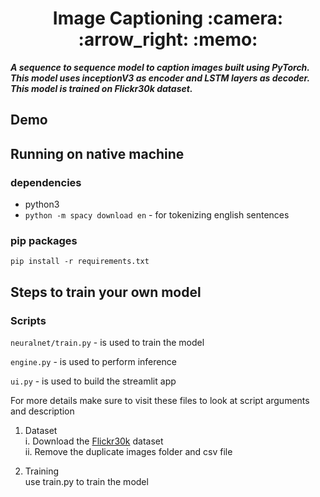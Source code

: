 <h1 align="center"> Image Captioning :camera: :arrow_right: :memo: </h1> 
 
 ***A sequence to sequence model to caption images built using PyTorch. This model uses inceptionV3 as encoder and LSTM layers as decoder. This model is trained on Flickr30k dataset.***

## Demo
  
## Running on native machine
### dependencies
* python3
* `python -m spacy download en` - for tokenizing english sentences  

### pip packages
`pip install -r requirements.txt` 

## Steps to train your own model
  ### Scripts
  `neuralnet/train.py` - is used to train the model  
  
  `engine.py` - is used to perform inference 
 
 `ui.py` - is used to build the streamlit app
    
  For more details make sure to visit these files to look at script arguments and description
  
  1. Dataset  
    i. Download the [Flickr30k](https://www.kaggle.com/hsankesara/flickr-image-dataset) dataset  
    ii. Remove the duplicate images folder and csv file  
  
  2. Training  
    use train.py to train the model  
